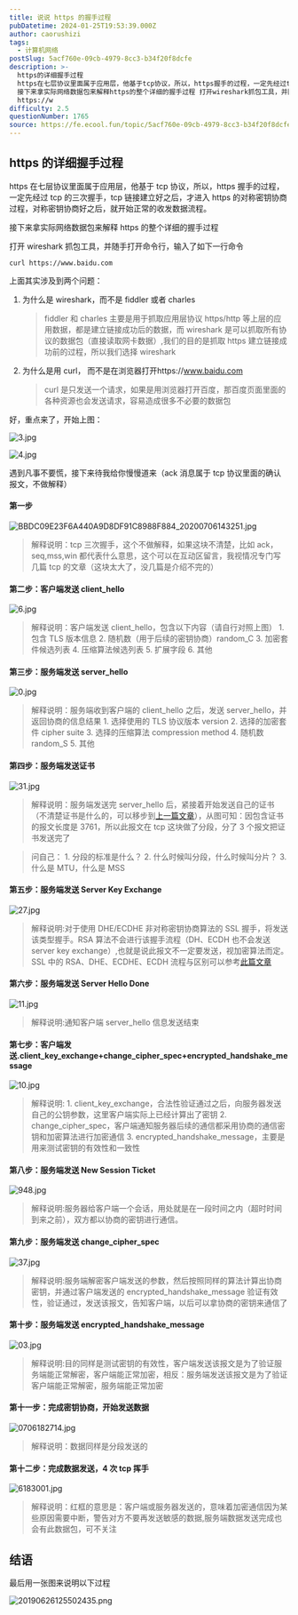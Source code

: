 ```yaml
---
title: 说说 https 的握手过程
pubDatetime: 2024-01-25T19:53:39.000Z
author: caorushizi
tags:
  - 计算机网络
postSlug: 5acf760e-09cb-4979-8cc3-b34f20f8dcfe
description: >-
  https的详细握手过程
  https在七层协议里面属于应用层，他基于tcp协议，所以，https握手的过程，一定先经过tcp的三次握手，tcp链接建立好之后，才进入https的对称密钥协商过程，对称密钥协商好之后，就开始正常的收发数据流程。
  接下来拿实际网络数据包来解释https的整个详细的握手过程 打开wireshark抓包工具，并随手打开命令行，输入了如下一行命令 curl
  https://w
difficulty: 2.5
questionNumber: 1765
source: https://fe.ecool.fun/topic/5acf760e-09cb-4979-8cc3-b34f20f8dcfe
---
```


## https 的详细握手过程

https 在七层协议里面属于应用层，他基于 tcp 协议，所以，https 握手的过程，一定先经过 tcp 的三次握手，tcp 链接建立好之后，才进入 https 的对称密钥协商过程，对称密钥协商好之后，就开始正常的收发数据流程。

接下来拿实际网络数据包来解释 https 的整个详细的握手过程

打开 wireshark 抓包工具，并随手打开命令行，输入了如下一行命令

```
curl https://www.baidu.com

```

上面其实涉及到两个问题：

1. 为什么是 wireshark，而不是 fiddler 或者 charles

   > fiddler 和 charles 主要是用于抓取应用层协议 https/http 等上层的应用数据，都是建立链接成功后的数据，而 wireshark 是可以抓取所有协议的数据包（直接读取网卡数据）,我们的目的是抓取 https 建立链接成功前的过程，所以我们选择 wireshark

2. 为什么是用 curl， 而不是在浏览器打开https://www.baidu.com
   > curl 是只发送一个请求，如果是用浏览器打开百度，那百度页面里面的各种资源也会发送请求，容易造成很多不必要的数据包

好，重点来了，开始上图：

![3.jpg](https://static.ecool.fun//article/5eb1e871-2272-4b5c-b3c2-4b997ca9cfed.jpeg)

![4.jpg](https://static.ecool.fun//article/edecff28-62c5-4063-aa63-c873697d25b8.jpeg)

遇到凡事不要慌，接下来待我给你慢慢道来（ack 消息属于 tcp 协议里面的确认报文，不做解释）

#### 第一步

![BBDC09E23F6A440A9D8DF91C8988F884_20200706143251.jpg](https://static.ecool.fun//article/1af0a8a1-e0b9-498e-b89b-de1b1d517b1a.jpeg)

> 解释说明：tcp 三次握手，这个不做解释，如果这块不清楚，比如 ack，seq,mss,win 都代表什么意思，这个可以在互动区留言，我视情况专门写几篇 tcp 的文章（这块太大了，没几篇是介绍不完的）

#### 第二步：客户端发送 client_hello

![6.jpg](https://static.ecool.fun//article/19971982-68c1-4388-b455-0cdac1618916.jpeg)

> 解释说明：客户端发送 client_hello，包含以下内容（请自行对照上图） 1\. 包含 TLS 版本信息 2\. 随机数（用于后续的密钥协商）random_C 3\. 加密套件候选列表 4\. 压缩算法候选列表 5\. 扩展字段 6\. 其他

#### 第三步：服务端发送 server_hello

![0.jpg](https://static.ecool.fun//article/f217ddb9-11b9-4815-88bd-a6c145a9ec3b.jpeg)

> 解释说明：服务端收到客户端的 client_hello 之后，发送 server_hello，并返回协商的信息结果 1\. 选择使用的 TLS 协议版本 version 2\. 选择的加密套件 cipher suite 3\. 选择的压缩算法 compression method 4\. 随机数 random_S 5\. 其他

#### 第四步：服务端发送证书

![31.jpg](https://static.ecool.fun//article/af820a6a-12bd-4f1b-b126-6513a102aabc.jpeg)

> 解释说明：服务端发送完 server_hello 后，紧接着开始发送自己的证书（不清楚证书是什么的，可以移步到[上一篇文章](https://juejin.cn/post/6845166890675863559)），从图可知：因包含证书的报文长度是 3761，所以此报文在 tcp 这块做了分段，分了 3 个报文把证书发送完了

> 问自己： 1\. 分段的标准是什么？ 2\. 什么时候叫分段，什么时候叫分片？ 3\. 什么是 MTU，什么是 MSS

#### 第五步：服务端发送 Server Key Exchange

![27.jpg](https://static.ecool.fun//article/f88e594d-8b3f-4589-8114-326c8a366560.jpeg)

> 解释说明:对于使用 DHE/ECDHE 非对称密钥协商算法的 SSL 握手，将发送该类型握手。RSA 算法不会进行该握手流程（DH、ECDH 也不会发送 server key exchange）,也就是说此报文不一定要发送，视加密算法而定。SSL 中的 RSA、DHE、ECDHE、ECDH 流程与区别可以参考[此篇文章](https://blog.csdn.net/mrpre/article/details/78025940)

#### 第六步：服务端发送 Server Hello Done

![11.jpg](https://static.ecool.fun//article/36c979f7-35bc-4882-94fd-1e04adf3245c.jpeg)

> 解释说明:通知客户端 server_hello 信息发送结束

#### 第七步：客户端发送.client_key_exchange+change_cipher_spec+encrypted_handshake_message

![10.jpg](https://static.ecool.fun//article/f7043a3f-aaed-4b76-9349-c41d24f03196.jpeg)

> 解释说明: 1\. client_key_exchange，合法性验证通过之后，向服务器发送自己的公钥参数，这里客户端实际上已经计算出了密钥 2\. change_cipher_spec，客户端通知服务器后续的通信都采用协商的通信密钥和加密算法进行加密通信 3\. encrypted_handshake_message，主要是用来测试密钥的有效性和一致性

#### 第八步：服务端发送 New Session Ticket

![948.jpg](https://static.ecool.fun//article/de0beb4d-5eee-4d5c-8883-634773f2a2e2.jpeg)

> 解释说明:服务器给客户端一个会话，用处就是在一段时间之内（超时时间到来之前），双方都以协商的密钥进行通信。

#### 第九步：服务端发送 change_cipher_spec

![37.jpg](https://static.ecool.fun//article/2c53bff9-2d84-49b4-953d-ae62a11911ea.jpeg)

> 解释说明:服务端解密客户端发送的参数，然后按照同样的算法计算出协商密钥，并通过客户端发送的 encrypted_handshake_message 验证有效性，验证通过，发送该报文，告知客户端，以后可以拿协商的密钥来通信了

#### 第十步：服务端发送 encrypted_handshake_message

![03.jpg](https://static.ecool.fun//article/5fe5ee5a-eff9-4933-bb4c-d51d2ca8c80e.jpeg)

> 解释说明:目的同样是测试密钥的有效性，客户端发送该报文是为了验证服务端能正常解密，客户端能正常加密，相反：服务端发送该报文是为了验证客户端能正常解密，服务端能正常加密

#### 第十一步：完成密钥协商，开始发送数据

![0706182714.jpg](https://static.ecool.fun//article/b6823e50-f6dc-4570-b0f9-740fe0d8f5e6.jpeg)

> 解释说明：数据同样是分段发送的

#### 第十二步：完成数据发送，4 次 tcp 挥手

![6183001.jpg](https://static.ecool.fun//article/95abd39e-df25-43d5-97fa-4861185ea860.jpeg)

> 解释说明：红框的意思是：客户端或服务器发送的，意味着加密通信因为某些原因需要中断，警告对方不要再发送敏感的数据,服务端数据发送完成也会有此数据包，可不关注

## 结语

最后用一张图来说明以下过程

![20190626125502435.png](https://static.ecool.fun//article/5fe6b973-9dc5-400c-a2c8-cdae7b5d8624.jpeg)
